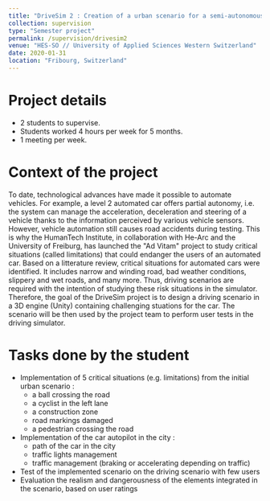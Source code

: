 ```yaml
---
title: "DriveSim 2 : Creation of a urban scenario for a semi-autonomous driving simulator"
collection: supervision
type: "Semester project"
permalink: /supervision/drivesim2
venue: "HES-SO // University of Applied Sciences Western Switzerland"
date: 2020-01-31
location: "Fribourg, Switzerland"
---
```


Project details 
======
* 2 students to supervise.
* Students worked 4 hours per week for 5 months.
* 1 meeting per week.


Context of the project 
======

To date, technological advances have made it possible to automate vehicles. For example, a level 2 automated car offers partial autonomy, i.e. the system can manage the acceleration, deceleration and steering of a vehicle thanks to the information perceived by various vehicle sensors. However, vehicle automation still causes road accidents during testing. This is why the HumanTech Institute, in collaboration with He-Arc and the University of Freiburg, has launched the "Ad Vitam" project to study critical situations (called limitations) that could endanger the users of an automated car. Based on a litterature review, critical situations for automated cars were identified. It includes narrow and winding road, bad weather conditions, slippery and wet roads, and many more. Thus, driving scenarios are required with the intention of studying these risk situations in the simulator. Therefore, the goal of the DriveSim project is to design a driving scenario in a 3D engine (Unity) containing challenging stuations for the car. The scenario will be then used by the project team to perform user tests in the driving simulator.


Tasks done by the student
======

* Implementation of 5 critical situations (e.g. limitations) from the initial urban scenario :
	* a ball crossing the road
	* a cyclist in the left lane
	* a construction zone
	* road markings damaged
	* a pedestrian crossing the road
* Implementation of the car autopilot in the city :
	* path of the car in the city
	* traffic lights management
	* traffic management (braking or accelerating depending on traffic)
* Test of the implemented scenario on the driving scenario with few users
* Evaluation the realism and dangerousness of the elements integrated in the scenario, based on user ratings
